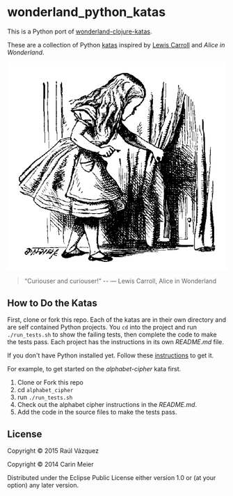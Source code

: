 # wonderland_python_katas

This is a Python port of [wonderland-clojure-katas](https://github.com/gigasquid/wonderland-clojure-katas).

These are a collection of Python
[katas](http://en.wikipedia.org/wiki/Kata_%28programming%29) inspired by
[Lewis Carroll](http://en.wikipedia.org/wiki/Lewis_Carroll) and _Alice
in Wonderland_.

![Alice and the tiny door](/images/alicedoor.gif)

>“Curiouser and curiouser!” 
>-- ― Lewis Carroll, Alice in Wonderland

## How to Do the Katas

First, clone or fork this repo. Each of the katas are in their own
directory and are self contained Python projects.  You `cd`
into the project and run `./run_tests.sh` to show the failing tests, then
complete the code to make the tests pass. Each project has the
instructions in its own _README.md_ file.

If you don't have Python installed yet.  Follow these [instructions](http://docs.python-guide.org/en/latest/starting/install/win/)
to get it.

For example, to get started on the _alphabet-cipher_ kata first.

1. Clone or Fork this repo
2. cd `alphabet_cipher`
3. run `./run_tests.sh`
4. Check out the alphabet cipher instructions in the _README.md_.
5. Add the code in the source files to make the tests pass.


## License

Copyright © 2015 Raúl Vázquez

Copyright © 2014 Carin Meier

Distributed under the Eclipse Public License either version 1.0 or (at
your option) any later version.
